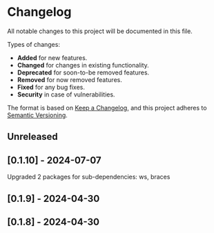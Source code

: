 # Changelog

All notable changes to this project will be documented in this file.

Types of changes:

- **Added** for new features.
- **Changed** for changes in existing functionality.
- **Deprecated** for soon-to-be removed features.
- **Removed** for now removed features.
- **Fixed** for any bug fixes.
- **Security** in case of vulnerabilities.

The format is based on [Keep a Changelog](https://keepachangelog.com/en/1.1.0/),
and this project adheres to [Semantic Versioning](https://semver.org/spec/v2.0.0.html).

## Unreleased

## [0.1.10] - 2024-07-07

Upgraded 2 packages for sub-dependencies: ws, braces

## [0.1.9] - 2024-04-30
## [0.1.8] - 2024-04-30
